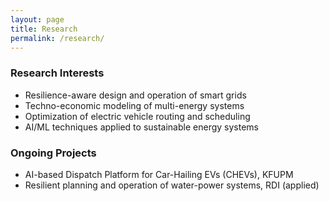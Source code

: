 ```yaml
---
layout: page
title: Research
permalink: /research/
---
```


### Research Interests

- Resilience-aware design and operation of smart grids  
- Techno-economic modeling of multi-energy systems  
- Optimization of electric vehicle routing and scheduling  
- AI/ML techniques applied to sustainable energy systems

### Ongoing Projects

- AI-based Dispatch Platform for Car-Hailing EVs (CHEVs), KFUPM  
- Resilient planning and operation of water-power systems, RDI (applied)  
